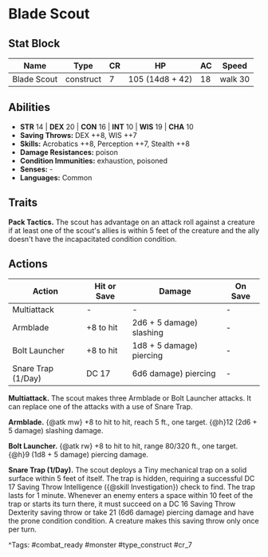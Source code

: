 # Blade Scout

## Stat Block

| Name | Type | CR | HP | AC | Speed |
|------|------|----|----|----|-------|
| Blade Scout | construct | 7 | 105 (14d8 + 42) | 18 | walk 30 |

## Abilities

- **STR** 14 | **DEX** 20 | **CON** 16 | **INT** 10 | **WIS** 19 | **CHA** 10
- **Saving Throws:** DEX ++8, WIS ++7  
- **Skills:** Acrobatics ++8, Perception ++7, Stealth ++8  
- **Damage Resistances:** poison  
- **Condition Immunities:** exhaustion, poisoned  
- **Senses:** -  
- **Languages:** Common

## Traits

**Pack Tactics.** The scout has advantage on an attack roll against a creature if at least one of the scout's allies is within 5 feet of the creature and the ally doesn't have the incapacitated condition condition.


## Actions

| Action | Hit or Save | Damage | On Save |
|--------|--------------|--------|----------|
| Multiattack | - | - | - |
| Armblade | +8 to hit | 2d6 + 5 damage) slashing | - |
| Bolt Launcher | +8 to hit | 1d8 + 5 damage) piercing | - |
| Snare Trap (1/Day) | DC 17 | 6d6 damage) piercing | - |

**Multiattack.** The scout makes three Armblade or Bolt Launcher attacks. It can replace one of the attacks with a use of Snare Trap.

**Armblade.** {@atk mw} +8 to hit to hit, reach 5 ft., one target. {@h}12 (2d6 + 5 damage) slashing damage.

**Bolt Launcher.** {@atk rw} +8 to hit to hit, range 80/320 ft., one target. {@h}9 (1d8 + 5 damage) piercing damage.

**Snare Trap (1/Day).** The scout deploys a Tiny mechanical trap on a solid surface within 5 feet of itself. The trap is hidden, requiring a successful DC 17 Saving Throw Intelligence ({@skill Investigation}) check to find. The trap lasts for 1 minute. Whenever an enemy enters a space within 10 feet of the trap or starts its turn there, it must succeed on a DC 16 Saving Throw Dexterity saving throw or take 21 (6d6 damage) piercing damage and have the prone condition condition. A creature makes this saving throw only once per turn.


^Tags: #combat_ready #monster #type_construct #cr_7